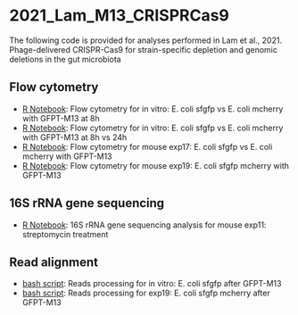 # 2021_Lam_M13_CRISPRCas9

The following code is provided for analyses performed in Lam et al., 2021. Phage-delivered CRISPR-Cas9 for strain-specific depletion and
genomic deletions in the gut microbiota

## Flow cytometry

- [R Notebook](https://htmlpreview.github.io/?): Flow cytometry for in vitro: E. coli sfgfp vs E. coli mcherry with GFPT-M13 at 8h
- [R Notebook](https://htmlpreview.github.io/?): Flow cytometry for in vitro: E. coli sfgfp vs E. coli mcherry with GFPT-M13 at 8h vs 24h
- [R Notebook](https://htmlpreview.github.io/?): Flow cytometry for mouse exp17: E. coli sfgfp vs E. coli mcherry with GFPT-M13
- [R Notebook](https://htmlpreview.github.io/?): Flow cytometry for mouse exp19: E. coli sfgfp mcherry with GFPT-M13


## 16S rRNA gene sequencing

- [R Notebook](https://htmlpreview.github.io/?): 16S rRNA gene sequencing analysis for mouse exp11: streptomycin treatment


## Read alignment 

- [bash script](https://htmlpreview.github.io/?): Reads processing for in vitro: E. coli sfgfp after GFPT-M13 
- [bash script](https://htmlpreview.github.io/?): Reads processing for exp19: E. coli sfgfp mcherry after GFPT-M13 
